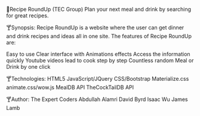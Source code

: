 🍹Recipe RoundUp (TEC Group)
Plan your next meal and drink by searching for great recipes.

🍸Synopsis:
Recipe RoundUp is a website where the user can get dinner and drink recipes and ideas all in one site. The features of Recipe RoundUp are:

Easy to use
Clear interface with Animations effects
Access the information quickly
Youtube videos lead to cook step by step
Countless random Meal or Drink by one click

🍸Technologies:
HTML5
JavaScript/JQuery
CSS/Bootstrap
Materialize.css
animate.css/wow.js
MealDB API
TheCockTailDB API

🍸Author:
The Expert Coders
Abdullah Alamri
David Byrd
Isaac Wu
James Lamb